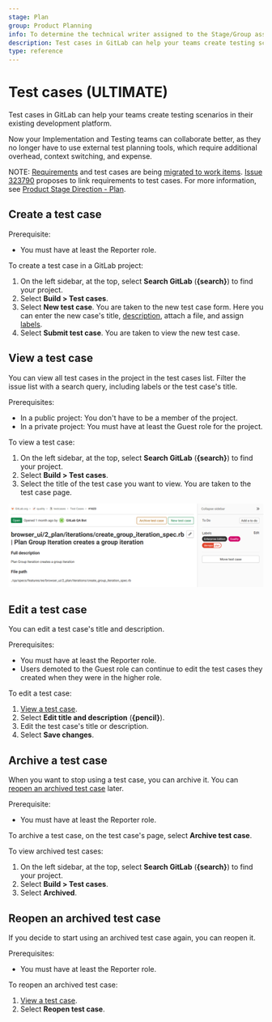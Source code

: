 ```yaml
---
stage: Plan
group: Product Planning
info: To determine the technical writer assigned to the Stage/Group associated with this page, see https://about.gitlab.com/handbook/product/ux/technical-writing/#assignments
description: Test cases in GitLab can help your teams create testing scenarios in their existing development platform.
type: reference
---
```


# Test cases **(ULTIMATE)**

Test cases in GitLab can help your teams create testing scenarios in their existing development platform.

Now your Implementation and Testing teams can collaborate better, as they no longer have to
use external test planning tools, which require additional overhead, context switching, and expense.

NOTE:
[Requirements](../../user/project/requirements/index.md) and test cases are being
[migrated to work items](https://gitlab.com/groups/gitlab-org/-/epics/5171).
[Issue 323790](https://gitlab.com/gitlab-org/gitlab/-/issues/323790) proposes to link requirements to test cases.
For more information, see [Product Stage Direction - Plan](https://about.gitlab.com/direction/plan/).

## Create a test case

Prerequisite:

- You must have at least the Reporter role.

To create a test case in a GitLab project:

1. On the left sidebar, at the top, select **Search GitLab** (**{search}**) to find your project.
1. Select **Build > Test cases**.
1. Select **New test case**. You are taken to the new test case form. Here you can enter
   the new case's title, [description](../../user/markdown.md), attach a file, and assign [labels](../../user/project/labels.md).
1. Select **Submit test case**. You are taken to view the new test case.

## View a test case

You can view all test cases in the project in the test cases list. Filter the
issue list with a search query, including labels or the test case's title.

Prerequisites:

- In a public project: You don't have to be a member of the project.
- In a private project: You must have at least the Guest role for the project.

To view a test case:

1. On the left sidebar, at the top, select **Search GitLab** (**{search}**) to find your project.
1. Select **Build > Test cases**.
1. Select the title of the test case you want to view. You are taken to the test case page.

![An example test case page](img/test_case_show_v13_10.png)

## Edit a test case

You can edit a test case's title and description.

Prerequisites:

- You must have at least the Reporter role.
- Users demoted to the Guest role can continue to edit the test cases they created
  when they were in the higher role.

To edit a test case:

1. [View a test case](#view-a-test-case).
1. Select **Edit title and description** (**{pencil}**).
1. Edit the test case's title or description.
1. Select **Save changes**.

## Archive a test case

When you want to stop using a test case, you can archive it. You can [reopen an archived test case](#reopen-an-archived-test-case) later.

Prerequisite:

- You must have at least the Reporter role.

To archive a test case, on the test case's page, select **Archive test case**.

To view archived test cases:

1. On the left sidebar, at the top, select **Search GitLab** (**{search}**) to find your project.
1. Select **Build > Test cases**.
1. Select **Archived**.

## Reopen an archived test case

If you decide to start using an archived test case again, you can reopen it.

Prerequisites:

- You must have at least the Reporter role.

To reopen an archived test case:

1. [View a test case](#view-a-test-case).
1. Select **Reopen test case**.
